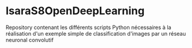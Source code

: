 # IsaraS8OpenDeepLearning
Repository contenant les différents scripts Python nécessaires à la réalisation d'un exemple simple de classification d'images par un réseau neuronal convolutif
